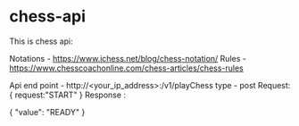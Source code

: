# chess-api

This is chess api: 

Notations - https://www.ichess.net/blog/chess-notation/ 
Rules - https://www.chesscoachonline.com/chess-articles/chess-rules 

Api end point - http://<your_ip_address>:<port>/v1/playChess
type - post 
Request: 
{
	request:"START"
}
Response : 

{
    "value": "READY"
}




